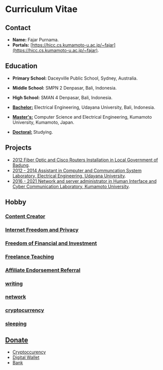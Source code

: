 # Curriculum Vitae 

## Contact

- **Name:** Fajar Purnama.
- **Portals:** [https://hicc.cs.kumamoto-u.ac.jp/~fajar](https://hicc.cs.kumamoto-u.ac.jp/~fajar).

## Education

- **Primary School:** Daceyville Public School, Sydney, Australia.
- **Middle School:** SMPN 2 Denpasar, Bali, Indonesia.
- **High School:** SMAN 4 Denpasar, Bali, Indonesia.

- **[Bachelor:](bachelor)** Electrical Engineering, Udayana University, Bali, Indonesia.
- **[Master's:](master)** Computer Science and Electrical Engineering, Kumamoto University, Kumamoto, Japan.
- **[Doctoral:](doctoral)** Studying.

## Projects

- [2012 Fiber Optic and Cisco Routers Installation in Local Government of Badung](KP).
- [2012 - 2014 Assistant in Computer and Communcation System Laboratory, Electrical Engineering, Udayana University]().
- [2016 - 2021 Network and server administrator in Human Interface and Cyber Communication Laboratory, Kumamoto University]().

## Hobby

### [Content Creator](channel-and-website)

### [Internet Freedom and Privacy](internet)

### [Freedom of Financial and Investment](money)

### [Freelance Teaching](service)

### [Affiliate Endorsement Referral](affiliate-and-endorsement)

### [writing](story)

### [network](network)

### [cryptocurrency](cryptocurrency)

### [sleeping](dreamjournal)

## [Donate](donate)

- [Cryptoccurency](donate/cryptocurrencydonation)
- [Digital Wallet](donate/digitalwalletdonation)
- [Bank](donate/bankdonation)